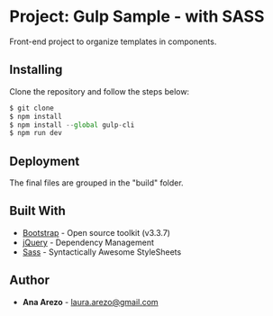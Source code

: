 # Project: Gulp Sample - with SASS

Front-end project to organize templates in components.

## Installing

Clone the repository and follow the steps below:

```js
$ git clone
$ npm install
$ npm install --global gulp-cli
$ npm run dev  
```

## Deployment

The final files are grouped in the "build" folder.

## Built With

* [Bootstrap](https://getbootstrap.com/) - Open source toolkit (v3.3.7)
* [jQuery](https://jquery.com/) - Dependency Management
* [Sass](https://sass-lang.com/) - Syntactically Awesome StyleSheets

## Author

* **Ana Arezo** - [laura.arezo@gmail.com](mailto:laura.arezo@gmail.com)